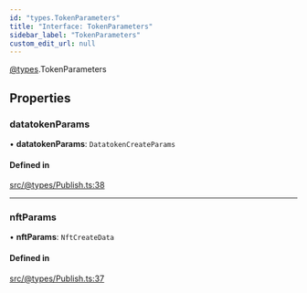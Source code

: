 ```yaml
---
id: "types.TokenParameters"
title: "Interface: TokenParameters"
sidebar_label: "TokenParameters"
custom_edit_url: null
---
```


[@types](../modules/types.md).TokenParameters

## Properties

### datatokenParams

• **datatokenParams**: `DatatokenCreateParams`

#### Defined in

[src/@types/Publish.ts:38](https://github.com/deltaDAO/nautilus/blob/033f36a/src/@types/Publish.ts#L38)

___

### nftParams

• **nftParams**: `NftCreateData`

#### Defined in

[src/@types/Publish.ts:37](https://github.com/deltaDAO/nautilus/blob/033f36a/src/@types/Publish.ts#L37)
